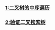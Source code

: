 ### [1:二叉树的中序遍历](https://github.com/Carpe-Wang/Interview/blob/main/数据结构/二叉树/leetcode/二叉树的中序遍历.md)

### [2:验证二叉搜索树](https://github.com/Carpe-Wang/Interview/blob/main/数据结构/二叉树/leetcode/验证二叉搜索树.md)
